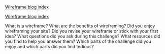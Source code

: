 [Wireframe blog index](imgs/updated_wireframe-blog-index.jpg)

[Wireframe blog index](/Users/andriar./desktop/Dev_Phase-0/Phase-0/week-2/imgs/updated_wireframe-index.jpg)

What is a wireframe?
What are the benefits of wireframing?
Did you enjoy wireframing your site?
Did you revise your wireframe or stick with your first idea?
What questions did you ask during this challenge? What resources did you find to help you answer them?
Which parts of the challenge did you enjoy and which parts did you find tedious?